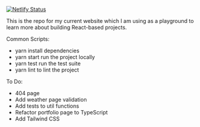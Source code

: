 [![Netlify Status](https://api.netlify.com/api/v1/badges/75cb430a-1092-4a4a-acca-2a47c17355e0/deploy-status)](https://app.netlify.com/sites/pandy-dev/deploys)

This is the repo for my current website which I am using as a playground to learn more about building React-based projects.

Common Scripts:

- yarn install dependencies
- yarn start run the project locally
- yarn test run the test suite
- yarn lint to lint the project

To Do:

- 404 page
- Add weather page validation
- Add tests to util functions
- Refactor portfolio page to TypeScript
- Add Tailwind CSS
